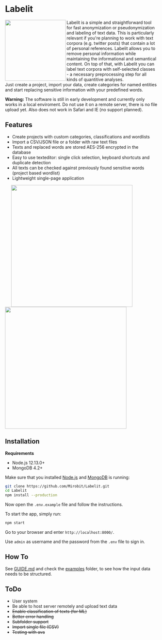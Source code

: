# Labelit

<img align="left" height="200" src="https://raw.githubusercontent.com/Mirobit/Labelit/master/frontend/assets/images/logo.svg">Labelit is a simple and straightforward tool for fast anonymization or pseudonymization and labeling of text data. This is particularly relevant if you're planning to work with text corpora (e.g. twitter posts) that contain a lot of personal references. Labelit allows you to remove personal information while maintaining the informational and semantical content. On top of that, with Labelit you can label text corpora with self-selected classes - a necessary preprocessing step for all kinds of quantitive analyses.  
Just create a project, import your data, create categories for named entities and start replacing sensitive information with your predefined words.

**Warning:** The software is still in early development and currently only works in a local enviroment. Do not use it on a remote server, there is no file upload yet. Also does not work in Safari and IE (no support planned).

## Features

- Create projects with custom categories, classifications and wordlists
- Import a CSV/JSON file or a folder with raw text files
- Texts and replaced words are stored AES-256 encrypted in the database
- Easy to use texteditor: single click selection, keyboard shortcuts and duplicate detection
- All texts can be checked against previously found sensitive words (project based wordlist)
- Lightweight single-page application

<img src="https://i.imgur.com/JduLdHt.png" width="400" style="margin-left: 20px"> <img src="https://i.imgur.com/zE1ChFB.png" width="400">

## Installation

**Requirements**

- Node.js 12.13.0+
- MongoDB 4.2+

Make sure that you installed [Node.js](https://nodejs.org/en/download/) and [MongoDB](https://docs.mongodb.com/manual/administration/install-community/) is running:

```bash
git clone https://github.com/Mirobit/Labelit.git
cd Labelit
npm install --production
```

Now open the `.env.example` file and follow the instructions.

To start the app, simply run:

```bash
npm start
```

Go to your browser and enter `http://localhost:8000/`.

Use `admin` as username and the password from the `.env` file to sign in.

## How To

See [GUIDE.md](https://github.com/Mirobit/Labelit/blob/master/GUIDE.md) and check the [examples](https://github.com/Mirobit/Labelit/blob/master/examples) folder, to see how the input data needs to be structured.

## ToDo

- User system
- Be able to host server remotely and upload text data
- ~~Enable classification of texts (for ML)~~
- ~~Better error handling~~
- ~~Subfolder support~~
- ~~Import single file (CSV)~~
- ~~Testing with ava~~
